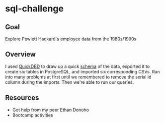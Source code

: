 # sql-challenge

## Goal
Explore Pewlett Hackard's employee data from the 1980s/1990s

## Overview
I used [QuickDBD](quickdatabasediagrams.com) to draw up a quick [schema](EmployeeSQL/quickdbd-diagram.png) of the data, exported it to create six tables in PostgreSQL, and imported six corresponding CSVs. Ran into many problems at first until we remembered to remove the serial id column during the imports. Then we're able to run our queries.

## Resources
- Got help from my peer Ethan Donoho 
- Bootcamp activities